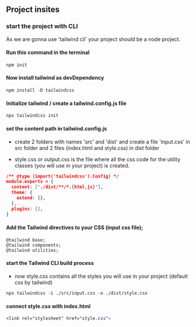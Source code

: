## Project insites

### start the project with CLI

As we are gonna use 'tailwind cli' your project should be a node project.

#### Run this command in the terminal

```
npm init
```

#### Now install tailwind as devDependency

```
npm install -D tailwindcss
```

#### Initialize tailwind / create a tailwind.config.js file

```
npx tailwindcss init
```


#### set the content path in tailwind.config.js

- create 2 folders with names 'src' and 'dist' and create a file 'input.css' in src folder and 2 files (index.html and style.css) in dist folder

- style.css or output.css is the file where all the css code for the utility classes (you will use in your project) is created.

``` json
/** @type {import('tailwindcss').Config} */
module.exports = {
  content: ['./dist/**/*.{html,js}'],
  theme: {
    extend: {},
  },
  plugins: [],
}
```



#### Add the Tailwind directives to your CSS (input css file);

```
@tailwind base;
@tailwind components;
@tailwind utilities;
```





#### start the Tailwind CLI build process

- now style.css contains all the styles you will use in your project (default css by tailwind)

```
npx tailwindcss -i ./src/input.css -o ./dist/style.css
```

#### connect style.css with index.html

``` CSS
<link rel="stylesheet" href="style.css">
```



